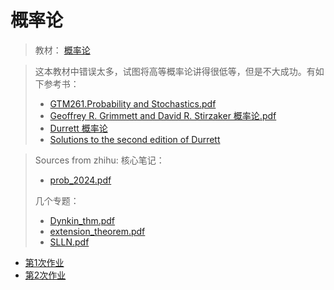 # 概率论

> 教材：
> [概率论](/Book/prob12liu.pdf)

> 这本教材中错误太多，试图将高等概率论讲得很低等，但是不大成功。有如下参考书：
> - [GTM261.Probability and Stochastics.pdf](/Book/GTM261.Probability%20and%20Stochastics.pdf)
> - [Geoffrey R. Grimmett and David R. Stirzaker 概率论.pdf](/Book/Probability%20and%20Random%20Processes%20(%20etc.)%20(Z-Library).pdf)
> - [Durrett 概率论](/Book/PTE5_011119.pdf)
> - [Solutions to the second edition of Durrett](/Book/Solutions-Durrett-Probability-Theory-and-Examples-PDF.pdf)

> Sources from zhihu:
> 核心笔记：
> - [prob_2024.pdf](/Book/from%20zhihu/prob_2024.pdf)
> 
> 几个专题：
> - [Dynkin_thm.pdf](/Book/from%20zhihu/Dynkin_thm.pdf)
> - [extension_theorem.pdf](/Book/from%20zhihu/extension_theorem.pdf)
> - [SLLN.pdf](/Book/from%20zhihu/SLLN.pdf)

- [第1次作业](/作业/概率论/prob_week1.pdf)
- [第2次作业](/作业/概率论/prob_week2.pdf)